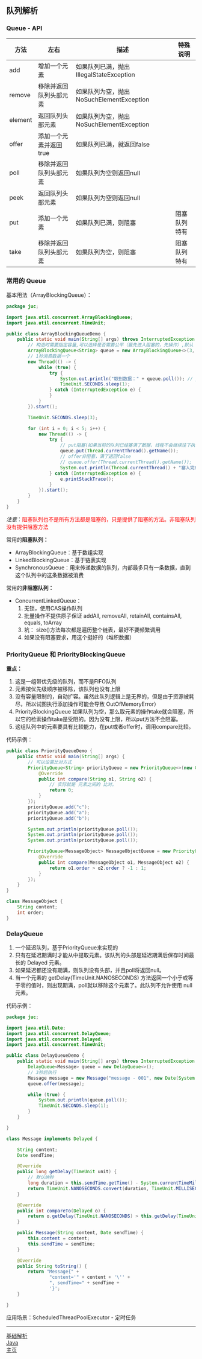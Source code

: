 ## 队列解析

### Queue - API

方法|左右|描述|特殊说明
-|-|-|-
add|增加一个元素|如果队列已满，抛出IllegalStateException
remove|移除并返回队列头部元素|如果队列为空，抛出NoSuchElementException
element|返回队列头部元素|如果队列为空，抛出NoSuchElementException
offer|添加一个元素并返回true|如果队列已满，就返回false
poll|移除并返回队列头部元素|如果队列为空则返回null
peek|返回队列头部元素|如果队列为空则返回null
put|添加一个元素|如果队列已满，则阻塞|阻塞队列特有
take|移除并返回队列头部元素|如果队列为空，则阻塞|阻塞队列特有

### 常用的 Queue

基本用法（ArrayBlockingQueue）：

```java
package juc;

import java.util.concurrent.ArrayBlockingQueue;
import java.util.concurrent.TimeUnit;

public class ArrayBlockingQueueDemo {
    public static void main(String[] args) throws InterruptedException {
        // 构造时需要指定容量,可以选择是否需要公平（最先进入阻塞的，先操作）,默认
        ArrayBlockingQueue<String> queue = new ArrayBlockingQueue<>(3, false);
        // 1秒消费数据一个
        new Thread(() -> {
            while (true) {
                try {
                    System.out.println("取到数据：" + queue.poll()); // poll非阻塞
                    TimeUnit.SECONDS.sleep(1);
                } catch (InterruptedException e) {
                }
            }
        }).start();

        TimeUnit.SECONDS.sleep(3);

        for (int i = 0; i < 5; i++) {
            new Thread(() -> {
                try {
                    // put阻塞(如果当前的队列已经塞满了数据，线程不会继续往下执行，等待其他线程把 队列的数据拿出去 )
                    queue.put(Thread.currentThread().getName());
                    // offer非阻塞，满了返回false
                    // queue.offer(Thread.currentThread().getName()); 
                    System.out.println(Thread.currentThread() + "塞入完成");
                } catch (InterruptedException e) {
                    e.printStackTrace();
                }
            }).start();
        }
    }
}

```

$注意：$<font color='red'>阻塞队列也不是所有方法都是阻塞的，只是提供了阻塞的方法。非阻塞队列没有提供阻塞方法</font>

常用的**阻塞队列：**
- ArrayBlockingQueue：基于数组实现
- LinkedBlockingQueue：基于链表实现
- SynchronousQueue：用来传递数据的队列，内部最多只有一条数据，直到这个队列中的这条数据被消费

常用的**非阻塞队列：**
- ConcurrentLinkedQueue：
    1. 无锁，使用CAS操作队列
    2. 批量操作不提供原子保证  addAll, removeAll, retainAll, containsAll, equals, toArray
    3. 坑： size()方法每次都是遍历整个链表，最好不要频繁调用
    4. 如果没有阻塞要求，用这个挺好的（堆积数据）

### PriorityQueue 和 PriorityBlockingQueue

**重点：**

1. 这是一组带优先级的队列，而不是FIFO队列
2. 元素按优先级顺序被移除，该队列也没有上限
3. 没有容量限制的，自动扩容。虽然此队列逻辑上是无界的，但是由于资源被耗尽，所以试图执行添加操作可能会导致 OutOfMemoryError）
4. PriorityBlockingQueue 如果队列为空，那么取元素的操作take就会阻塞，所以它的检索操作take是受阻的。因为没有上限，所以put方法不会阻塞。
5. 这组队列中的元素要具有比较能力，在put或者offer时，调用compare比较。

代码示例：
```java
public class PriorityQueueDemo {
    public static void main(String[] args) {
        // 可以设置比对方式
        PriorityQueue<String> priorityQueue = new PriorityQueue<>(new Comparator<String>() {
            @Override
            public int compare(String o1, String o2) {
                // 实际就是 元素之间的 比对。
                return 0;
            }
        });
        priorityQueue.add("c");
        priorityQueue.add("a");
        priorityQueue.add("b");

        System.out.println(priorityQueue.poll());
        System.out.println(priorityQueue.poll());
        System.out.println(priorityQueue.poll());

        PriorityQueue<MessageObject> MessageObjectQueue = new PriorityQueue<>(new Comparator<MessageObject>() {
            @Override
            public int compare(MessageObject o1, MessageObject o2) {
                return o1.order > o2.order ? -1 : 1;
            }
        });
    }
}

class MessageObject {
    String content;
    int order;
}
```

### DelayQueue

1. 一个延迟队列，基于PriorityQueue来实现的
2. 只有在延迟期满时才能从中提取元素。该队列的头部是延迟期满后保存时间最长的 Delayed 元素。
3. 如果延迟都还没有期满，则队列没有头部，并且poll将返回null。
4. 当一个元素的 getDelay(TimeUnit.NANOSECONDS) 方法返回一个小于或等于零的值时，则出现期满，poll就以移除这个元素了。此队列不允许使用 null 元素。

代码示例：

```java
package juc;

import java.util.Date;
import java.util.concurrent.DelayQueue;
import java.util.concurrent.Delayed;
import java.util.concurrent.TimeUnit;

public class DelayQueueDemo {
    public static void main(String[] args) throws InterruptedException {
        DelayQueue<Message> queue = new DelayQueue<>();
        // 3秒后执行
        Message message = new Message("message - 001", new Date(System.currentTimeMillis() + 3000L));
        queue.offer(message);

        while (true) {
            System.out.println(queue.poll());
            TimeUnit.SECONDS.sleep(1);
        }
    }

}

class Message implements Delayed {

    String content;
    Date sendTime;

    @Override
    public long getDelay(TimeUnit unit) {
        // 默认纳秒
        long duration = this.sendTime.getTime() - System.currentTimeMillis();
        return TimeUnit.NANOSECONDS.convert(duration, TimeUnit.MILLISECONDS);
    }

    @Override
    public int compareTo(Delayed o) {
        return o.getDelay(TimeUnit.NANOSECONDS) > this.getDelay(TimeUnit.NANOSECONDS) ? 1 : -1;
    }

    public Message(String content, Date sendTime) {
        this.content = content;
        this.sendTime = sendTime;
    }

    @Override
    public String toString() {
        return "Message{" +
                "content='" + content + '\'' +
                ", sendTime=" + sendTime +
                '}';
    }

}
```

应用场景：ScheduledThreadPoolExecutor - 定时任务



---

[基础解析](./README.md)  
[Java](../README.md)  
[主页](/)
